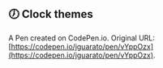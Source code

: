 ## 🕖 Clock themes

A Pen created on CodePen.io. Original URL: [https://codepen.io/jguarato/pen/vYppOzx](https://codepen.io/jguarato/pen/vYppOzx).


